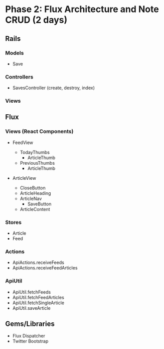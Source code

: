 # Phase 2: Flux Architecture and Note CRUD (2 days)

## Rails
### Models
* Save

### Controllers
* SavesController (create, destroy, index)

### Views

## Flux
### Views (React Components)
* FeedView
  - TodayThumbs
    - ArticleThumb
  - PreviousThumbs
    - ArticleThumb

* ArticleView
  - CloseButton
  - ArticleHeading
  - ArticleNav
    - SaveButton
  - ArticleContent

### Stores
* Article
* Feed

### Actions
* ApiActions.receiveFeeds
* ApiActions.receiveFeedArticles

### ApiUtil
* ApiUtil.fetchFeeds
* ApiUtil.fetchFeedArticles
* ApiUtil.fetchSingleArticle
* ApiUtil.saveArticle

## Gems/Libraries
* Flux Dispatcher
* Twitter Bootstrap
